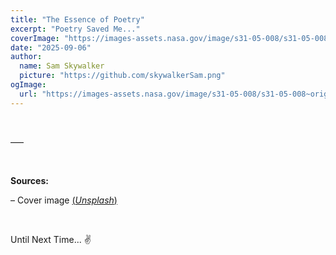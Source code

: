 ```yaml
---
title: "The Essence of Poetry"
excerpt: "Poetry Saved Me..."
coverImage: "https://images-assets.nasa.gov/image/s31-05-008/s31-05-008~orig.jpg"
date: "2025-09-06"
author:
  name: Sam Skywalker
  picture: "https://github.com/skywalkerSam.png"
ogImage:
  url: "https://images-assets.nasa.gov/image/s31-05-008/s31-05-008~orig.jpg"
---
```


&nbsp;




–––

&nbsp;

**Sources:**

– Cover image [(_Unsplash_)]()

&nbsp;

Until Next Time... ✌️

&nbsp;
